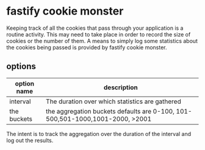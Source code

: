 # fastify cookie monster

Keeping track of all the cookies that pass through your application is a routine activity. This may need to take place
in order to record the size of cookies or the number of them. A means to simply log some statistics about the cookies
being passed is provided by fastify cookie monster.

## options

| option name | description |
|----------|----------|
| interval | The duration over which statistics are gathered |
| the buckets | the aggregation buckets defaults are 0-100, 101-500,501-1000,1001-2000, >2001|

The intent is to track the aggregation over the duration of the interval and log out the results.
